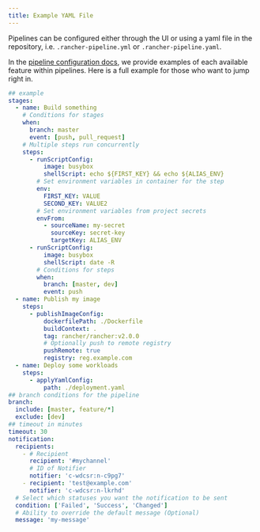 ```yaml
---
title: Example YAML File
---
```


Pipelines can be configured either through the UI or using a yaml file in the repository, i.e. `.rancher-pipeline.yml` or `.rancher-pipeline.yaml`.

In the [pipeline configuration docs](), we provide examples of each available feature within pipelines. Here is a full example for those who want to jump right in.

```yaml
## example
stages:
  - name: Build something
    # Conditions for stages
    when:
      branch: master
      event: [push, pull_request]
    # Multiple steps run concurrently
    steps:
      - runScriptConfig:
          image: busybox
          shellScript: echo ${FIRST_KEY} && echo ${ALIAS_ENV}
        # Set environment variables in container for the step
        env:
          FIRST_KEY: VALUE
          SECOND_KEY: VALUE2
        # Set environment variables from project secrets
        envFrom:
          - sourceName: my-secret
            sourceKey: secret-key
            targetKey: ALIAS_ENV
      - runScriptConfig:
          image: busybox
          shellScript: date -R
        # Conditions for steps
        when:
          branch: [master, dev]
          event: push
  - name: Publish my image
    steps:
      - publishImageConfig:
          dockerfilePath: ./Dockerfile
          buildContext: .
          tag: rancher/rancher:v2.0.0
          # Optionally push to remote registry
          pushRemote: true
          registry: reg.example.com
  - name: Deploy some workloads
    steps:
      - applyYamlConfig:
          path: ./deployment.yaml
## branch conditions for the pipeline
branch:
  include: [master, feature/*]
  exclude: [dev]
## timeout in minutes
timeout: 30
notification:
  recipients:
    - # Recipient
      recipient: '#mychannel'
      # ID of Notifier
      notifier: 'c-wdcsr:n-c9pg7'
    - recipient: 'test@example.com'
      notifier: 'c-wdcsr:n-lkrhd'
  # Select which statuses you want the notification to be sent
  condition: ['Failed', 'Success', 'Changed']
  # Ability to override the default message (Optional)
  message: 'my-message'
```
